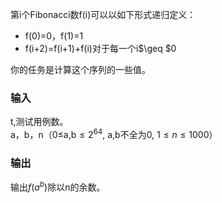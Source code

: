 第i个Fibonacci数f(i)可以以如下形式递归定义：
* f(0)=0，f(1)=1
* f(i+2)=f(i+1)+f(i)对于每一个i$\geq $0

你的任务是计算这个序列的一些值。

### 输入
t,测试用例数。<br>
a，b，n（0$\leq$a,b$\leq2^{64}$, a,b不全为0,  $1\leq n \leq1000$）

### 输出
输出$f(a^{b})$除以n的余数。

